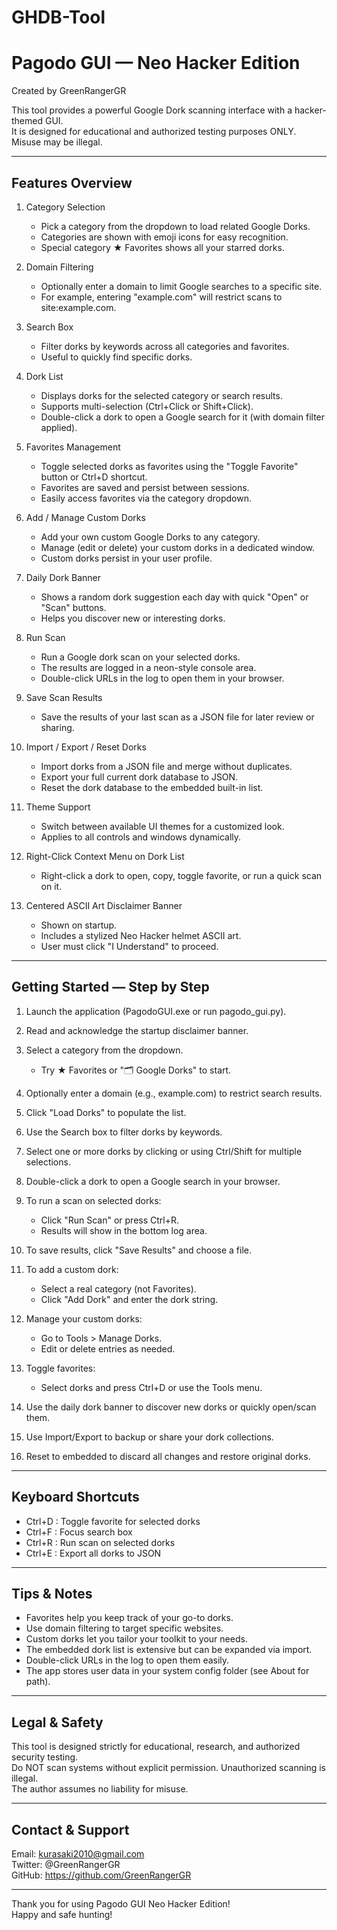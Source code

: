 # GHDB-Tool
Pagodo GUI — Neo Hacker Edition
================================

Created by GreenRangerGR

This tool provides a powerful Google Dork scanning interface with a hacker-themed GUI.  
It is designed for educational and authorized testing purposes ONLY. Misuse may be illegal.

--------------------------------------------------------------------------------
Features Overview
--------------------------------------------------------------------------------

1. Category Selection
   - Pick a category from the dropdown to load related Google Dorks.
   - Categories are shown with emoji icons for easy recognition.
   - Special category ★ Favorites shows all your starred dorks.

2. Domain Filtering
   - Optionally enter a domain to limit Google searches to a specific site.
   - For example, entering "example.com" will restrict scans to site:example.com.

3. Search Box
   - Filter dorks by keywords across all categories and favorites.
   - Useful to quickly find specific dorks.

4. Dork List
   - Displays dorks for the selected category or search results.
   - Supports multi-selection (Ctrl+Click or Shift+Click).
   - Double-click a dork to open a Google search for it (with domain filter applied).

5. Favorites Management
   - Toggle selected dorks as favorites using the "Toggle Favorite" button or Ctrl+D shortcut.
   - Favorites are saved and persist between sessions.
   - Easily access favorites via the category dropdown.

6. Add / Manage Custom Dorks
   - Add your own custom Google Dorks to any category.
   - Manage (edit or delete) your custom dorks in a dedicated window.
   - Custom dorks persist in your user profile.

7. Daily Dork Banner
   - Shows a random dork suggestion each day with quick "Open" or "Scan" buttons.
   - Helps you discover new or interesting dorks.

8. Run Scan
   - Run a Google dork scan on your selected dorks.
   - The results are logged in a neon-style console area.
   - Double-click URLs in the log to open them in your browser.

9. Save Scan Results
   - Save the results of your last scan as a JSON file for later review or sharing.

10. Import / Export / Reset Dorks
    - Import dorks from a JSON file and merge without duplicates.
    - Export your full current dork database to JSON.
    - Reset the dork database to the embedded built-in list.

11. Theme Support
    - Switch between available UI themes for a customized look.
    - Applies to all controls and windows dynamically.

12. Right-Click Context Menu on Dork List
    - Right-click a dork to open, copy, toggle favorite, or run a quick scan on it.

13. Centered ASCII Art Disclaimer Banner
    - Shown on startup.
    - Includes a stylized Neo Hacker helmet ASCII art.
    - User must click "I Understand" to proceed.

--------------------------------------------------------------------------------
Getting Started — Step by Step
--------------------------------------------------------------------------------

1. Launch the application (PagodoGUI.exe or run pagodo_gui.py).

2. Read and acknowledge the startup disclaimer banner.

3. Select a category from the dropdown.  
   - Try ★ Favorites or "🗂️ Google Dorks" to start.

4. Optionally enter a domain (e.g., example.com) to restrict search results.

5. Click "Load Dorks" to populate the list.

6. Use the Search box to filter dorks by keywords.

7. Select one or more dorks by clicking or using Ctrl/Shift for multiple selections.

8. Double-click a dork to open a Google search in your browser.

9. To run a scan on selected dorks:  
   - Click "Run Scan" or press Ctrl+R.  
   - Results will show in the bottom log area.

10. To save results, click "Save Results" and choose a file.

11. To add a custom dork:  
    - Select a real category (not Favorites).  
    - Click "Add Dork" and enter the dork string.

12. Manage your custom dorks:  
    - Go to Tools > Manage Dorks.  
    - Edit or delete entries as needed.

13. Toggle favorites:  
    - Select dorks and press Ctrl+D or use the Tools menu.

14. Use the daily dork banner to discover new dorks or quickly open/scan them.

15. Use Import/Export to backup or share your dork collections.

16. Reset to embedded to discard all changes and restore original dorks.

--------------------------------------------------------------------------------
Keyboard Shortcuts
--------------------------------------------------------------------------------

- Ctrl+D : Toggle favorite for selected dorks
- Ctrl+F : Focus search box
- Ctrl+R : Run scan on selected dorks
- Ctrl+E : Export all dorks to JSON

--------------------------------------------------------------------------------
Tips & Notes
--------------------------------------------------------------------------------

- Favorites help you keep track of your go-to dorks.
- Use domain filtering to target specific websites.
- Custom dorks let you tailor your toolkit to your needs.
- The embedded dork list is extensive but can be expanded via import.
- Double-click URLs in the log to open them easily.
- The app stores user data in your system config folder (see About for path).

--------------------------------------------------------------------------------
Legal & Safety
--------------------------------------------------------------------------------

This tool is designed strictly for educational, research, and authorized security testing.  
Do NOT scan systems without explicit permission. Unauthorized scanning is illegal.  
The author assumes no liability for misuse.

--------------------------------------------------------------------------------
Contact & Support
--------------------------------------------------------------------------------

Email: kurasaki2010@gmail.com  
Twitter: @GreenRangerGR  
GitHub: https://github.com/GreenRangerGR

--------------------------------------------------------------------------------

Thank you for using Pagodo GUI Neo Hacker Edition!  
Happy and safe hunting!


